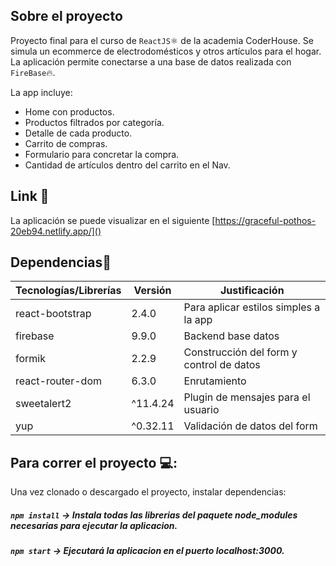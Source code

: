 ## Sobre el proyecto
Proyecto final para el curso de `ReactJS`⚛️ de la academia CoderHouse. Se simula un ecommerce de electrodomésticos y otros artículos para el hogar. La aplicación permite conectarse a una base de datos realizada con `FireBase`🔥.

La app incluye: 
+ Home con productos.
+ Productos filtrados por categoría.
+ Detalle de cada producto.
+ Carrito de compras.
+ Formulario para concretar la compra.
+ Cantidad de artículos dentro del carrito en el Nav. 

## Link 🔗
La aplicación se puede visualizar en el siguiente [https://graceful-pothos-20eb94.netlify.app/]()

## Dependencias📝
| Tecnologías/Librerías | Versión | Justificación
| ------ | ------ | ------ |
| react-bootstrap | 2.4.0 | Para aplicar estilos simples a la app |
| firebase | 9.9.0 | Backend base datos |
| formik | 2.2.9 | Construcción del form y control de datos |
| react-router-dom | 6.3.0 | Enrutamiento  |
| sweetalert2 | ^11.4.24 | Plugin de mensajes para el usuario |
| yup | ^0.32.11 | Validación de datos del form |

## Para correr el proyecto 💻:
Una vez clonado o descargado el proyecto, instalar dependencias:
##### `npm install` -> Instala todas las librerias del paquete node_modules necesarias para ejecutar la aplicacion.
##### `npm start` -> Ejecutará la aplicacion en el puerto localhost:3000.





